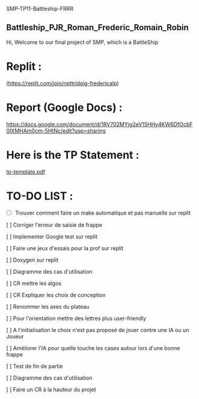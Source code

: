 SMP-TP11-Battleship-FRRR
## Battleship_PJR_Roman_Frederic_Romain_Robin
Hi, Welcome to our final project of SMP, which is a BattleShip

# Replit :
(https://replit.com/join/npttridqig-fredericalp)

# Report (Google Docs) :
https://docs.google.com/document/d/1RV702MYjg2eV15HHy4KW6DfOcbF0IXMHAm0cm-5HtNc/edit?usp=sharing

# Here is the TP Statement :

[tp-template.pdf](https://github.com/Fred-23/SMP-TP11-Battleship-FRRR/files/8838693/tp-template.pdf)


# TO-DO LIST :


- [ ]  Trouver comment faire un make automatique et pas manuelle sur replit

[ ]  Corriger l'erreur de saisie de frappe 
  
[ ]  Implementer Google test sur replit

[ ]  Faire une jeux d'essais pour la prof sur replit

[ ]  Doxygen sur replit

[ ]  Diagramme des cas d'utilisation

[ ]  CR mettre les algos 
  
[ ]  CR Expliquer les choix de conception
  
[ ]  Renommer les axes du plateau
   
[ ]  Pour l'orientation mettre des lettres plus user-friendly
  
[ ]  A l'initialisation le choix n'est pas proposé de jouer contre une IA ou un Joueur
  
[ ]  Améliorer l'IA pour quelle touche les cases autour lors d'une bonne frappe
  
[ ]  Test de fin de partie
  
[ ]  Diagramme des cas d'utilisation
  
[ ]  Faire un CR à la hauteur du projet


